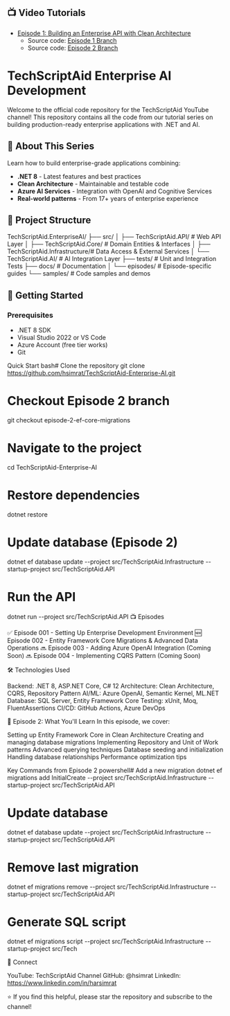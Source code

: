 ## 📺 Video Tutorials

- [Episode 1: Building an Enterprise API with Clean Architecture](https://youtu.be/YOUR-VIDEO-ID)
  - Source code: [Episode 1 Branch](https://github.com/hsimrat/TechScriptAid-Enterprise-AI/tree/episode-1)
  - Source code: [Episode 2 Branch](https://github.com/hsimrat/TechScriptAid-Enterprise-AI/tree/episode-2-ef-core-migrations)
    


# TechScriptAid Enterprise AI Development

Welcome to the official code repository for the TechScriptAid YouTube channel! This repository contains all the code from our tutorial series on building production-ready enterprise applications with .NET and AI.

## 🎯 About This Series

Learn how to build enterprise-grade applications combining:
- **.NET 8** - Latest features and best practices
- **Clean Architecture** - Maintainable and testable code
- **Azure AI Services** - Integration with OpenAI and Cognitive Services
- **Real-world patterns** - From 17+ years of enterprise experience

## 📁 Project Structure
TechScriptAid.EnterpriseAI/
├── src/
│   ├── TechScriptAid.API/           # Web API Layer
│   ├── TechScriptAid.Core/          # Domain Entities & Interfaces
│   ├── TechScriptAid.Infrastructure/# Data Access & External Services
│   └── TechScriptAid.AI/            # AI Integration Layer
├── tests/                           # Unit and Integration Tests
├── docs/                            # Documentation
│   └── episodes/                    # Episode-specific guides
└── samples/                         # Code samples and demos

## 🚀 Getting Started

### Prerequisites
- .NET 8 SDK
- Visual Studio 2022 or VS Code
- Azure Account (free tier works)
- Git

Quick Start
bash# Clone the repository
git clone https://github.com/hsimrat/TechScriptAid-Enterprise-AI.git

# Checkout Episode 2 branch
git checkout episode-2-ef-core-migrations

# Navigate to the project
cd TechScriptAid-Enterprise-AI

# Restore dependencies
dotnet restore

# Update database (Episode 2)
dotnet ef database update --project src/TechScriptAid.Infrastructure --startup-project src/TechScriptAid.API

# Run the API
dotnet run --project src/TechScriptAid.API
📺 Episodes

✅ Episode 001 - Setting Up Enterprise Development Environment
🆕 Episode 002 - Entity Framework Core Migrations & Advanced Data Operations
🔜 Episode 003 - Adding Azure OpenAI Integration (Coming Soon)
🔜 Episode 004 - Implementing CQRS Pattern (Coming Soon)


🛠️ Technologies Used

Backend: .NET 8, ASP.NET Core, C# 12
Architecture: Clean Architecture, CQRS, Repository Pattern
AI/ML: Azure OpenAI, Semantic Kernel, ML.NET
Database: SQL Server, Entity Framework Core
Testing: xUnit, Moq, FluentAssertions
CI/CD: GitHub Actions, Azure DevOps

🔧 Episode 2: What You'll Learn
In this episode, we cover:

Setting up Entity Framework Core in Clean Architecture
Creating and managing database migrations
Implementing Repository and Unit of Work patterns
Advanced querying techniques
Database seeding and initialization
Handling database relationships
Performance optimization tips

Key Commands from Episode 2
powershell# Add a new migration
dotnet ef migrations add InitialCreate --project src/TechScriptAid.Infrastructure --startup-project src/TechScriptAid.API

# Update database
dotnet ef database update --project src/TechScriptAid.Infrastructure --startup-project src/TechScriptAid.API

# Remove last migration
dotnet ef migrations remove --project src/TechScriptAid.Infrastructure --startup-project src/TechScriptAid.API

# Generate SQL script
dotnet ef migrations script --project src/TechScriptAid.Infrastructure --startup-project src/Tech

📧 Connect

YouTube: TechScriptAid Channel
GitHub: @hsimrat
LinkedIn: https://www.linkedin.com/in/harsimrat


⭐ If you find this helpful, please star the repository and subscribe to the channel!
